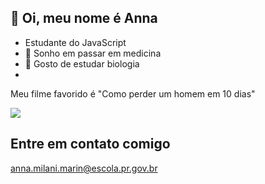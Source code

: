 ## 👋 Oi, meu nome é Anna ##
- Estudante do JavaScript
- 💙 Sonho em passar em medicina
- 📘 Gosto de estudar biologia
- 
Meu filme favorido é "Como perder um homem em 10 dias"

![](https://media1.tenor.com/m/CI4iH7yS1sIAAAAC/movies-excited.gif)

## Entre em contato comigo ##
anna.milani.marin@escola.pr.gov.br



